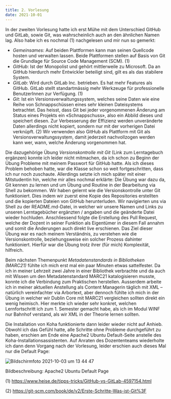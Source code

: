 ```yaml
---
title: 2. Vorlesung
date: 2021-10-01
---
```


In der zweiten Vorlesung hatte ich erst Mühe mit dem Unterschied GitHub und GitLab, sowie Git, was wahrscheinlich auch an den ähnlichen Namen lag. Also habe ich es nochmal (1) nachgelesen und mir nun so gemerkt: 
-	*Gemeinsames*: Auf beiden Plattformen kann man seinen Quellcode hosten und verwalten lassen. Beide Plattformen stellen auf Basis von Git die Grundlage für Source Code Management (SCM). (1)
-	*GitHub*: Ist der Monopolist und gehört mittlerweile zu Microsoft. Da an GitHub hierdurch mehr Entwickler beteiligt sind, gilt es als das stabilere System. 
-	*GitLab*: Wird durch GitLab Inc. betrieben. Es hat mehr Features als GitHub. GitLab stellt standartmässig mehr Werkzeuge für professionelle BenutzerInnen zur Verfügung. (1)
-	*Git*: Ist ein Versionsverwaltungssystem, welches seine Daten wie eine Reihe von Schnappschüssen eines sehr kleinen Dateisystems betrachtet. Das heisst, dass Git bei jeder vorgenommenen Änderung am Status eines Projekts ein «Schnappschuss», also ein Abbild dieses und speichert diesen. Zur Verbesserung der Effizienz werden unveränderte Daten allerdings nicht kopiert, sondern nur mit der vorherigen Datei verknüpft. (2)
Wir verwenden also GitHub als Plattform mit Git als Versionsverwaltungssystem, damit jederzeit nachvollzogen werden kann wer, wann, welche Änderung vorgenommen hat. 

Die dazugehörige Übung *Versionskontrolle mit Git* (Link zum Lerntagebuch ergänzen) konnte ich leider nicht mitmachen, da ich schon zu Beginn der Übung Probleme mit meinem Passwort für GitHub hatte. Als ich dieses Problem behoben hatte, war die Klasse schon so weit fortgeschritten, dass ich nur noch zuschaute. Allerdings setzte ich mich später mit einer Mitstudentin hin, welche mir alles nochmal erklärte: 
Die Übung war dazu da, Git kennen zu lernen und um Übung und Routine in der Bearbeitung via Shell zu bekommen. Wir haben gelernt wie die Versionskontrolle unter Git funktioniert. Dies indem wir zuerst eine Kopie des Repositories erstellten und die kopierten Dateien von GitHub herunterluden. Wir navigierten uns via Shell zu der README.md-Datei, in welcher wir unsere Namen und Links zu unseren Lerntagebücher ergänzten / angaben und die geänderte Datei wieder hochluden. Anschliessend folgte die Erstellung des Pull Request, welche der Dozent in seiner Funktion als Eigentümer in diesem Fall annahm und somit die Änderungen auch direkt live erschienen. 
Das Ziel dieser Übung war es nach meinem Verständnis, zu verstehen wie die Versionskontrolle, beziehungsweise ein solcher Prozess dahinter funktioniert. Hierfür war die Übung trotz ihrer (für mich) Komplexität, hilfreich. 

Beim nächsten Themenpunkt *Metadatenstandards in Bibliotheken (MARC21)* fühlte ich mich erst mal ein paar Minuten etwas sattelfester. Da ich in meiner Lehrzeit zwei Jahre in einer Bibliothek verbrachte und da auch mit Wissen um den Metadatenstandard MARC21 katalogisieren musste, konnte ich die Verbindung zum Praktischen herstellen. Ausserdem arbeite ich in meiner aktuellen Anstellung als Content Managerin täglich mit XML – natürlich vereinfachter via Arbortext, aber dennoch fühlte ich mich in der Übung in welcher wir Dublin Core mit MARC21 vergleichen sollten direkt ein wenig heimisch. Hier merkte ich wieder sehr konkret, welchen Lernfortschritt ich zum 1. Semester gemacht habe, als ich im Modul WINF nur Bahnhof verstand, als wir XML in der Theorie lernen sollten. 

Die Installation von Koha funktionierte dann leider wieder nicht auf Anhieb. Obwohl ich das Gefühl hatte, alle Schritte ohne Probleme durchgeführt zu haben, erschien am Ende eine Apache2 Ubuntu Default-Seite anstelle des Koha-Installationsassistenten. 
Auf Anraten des Dozententeams wiederholte ich dann denn Vorgang nach der Vorlesung, leider erschien auch dieses Mal nur die Default Page: 

![Bildschirmfoto 2021-10-03 um 13 44 47](https://user-images.githubusercontent.com/91533763/135752353-83267016-ff97-4968-ae3a-d9d8a6fe9e1d.png)

Bildbeschreibung: Apache2 Ubuntu Default Page

(1)	https://www.heise.de/tipps-tricks/GitHub-vs-GitLab-4597154.html

(2)	https://git-scm.com/book/de/v2/Erste-Schritte-Was-ist-Git%3F


